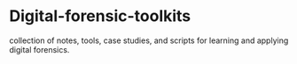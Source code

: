 # Digital-forensic-toolkits
collection of notes, tools, case studies, and scripts for learning and applying digital forensics.
